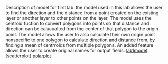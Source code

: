 Description of model for first lab:
the model used in this lab allows the user to find the direction and the distance from a point created on the existing layer or 
another layer to other points on the layer. The model uses the centroid fuction to convert polygons into points so that distance and 
direction can be calucualted from the center of that polygon to the origin point. The model allows the user to also calculate their 
own origin point nonspecific to one polygon to calculate direction and distance from, by finding a mean of centrroids from multiple polygons. 
An added feature allows the user to create original names for output fields. 
[lab1model](Distance_from_point.model3)
[scatterplot]
[polarplot](PolarPlotRentvsDirection.html)
